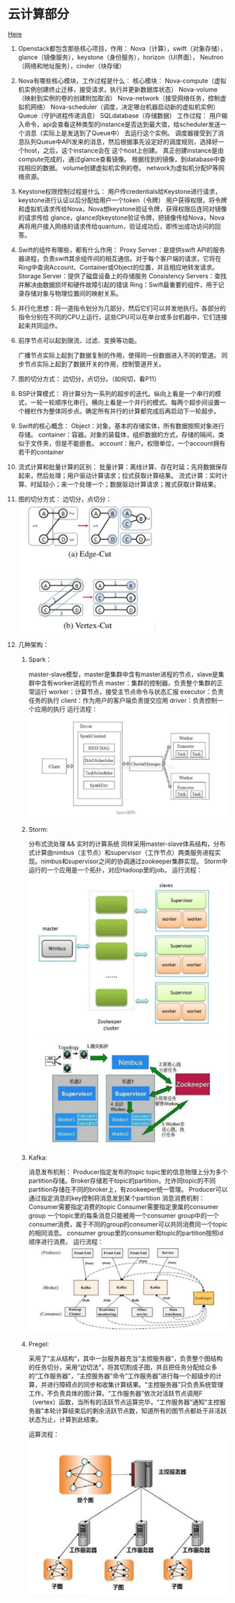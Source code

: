 # 云计算部分

[Here](./云计算考试内容.pdf)

1. Openstack都包含那些核心项目，作用：
	Nova（计算），swift（对象存储），glance（镜像服务），keystone（身份服务），horizon（UI界面），
	Neutron（网络和地址服务），cinder（块存储）
2. Nova有哪些核心模块，工作过程是什么：
	核心模块：
	Nova-compute（虚拟机实例创建终止迁移，接受请求，执行并更新数据库状态）
	Nova-volume（映射到实例的卷的创建附加取消）
	Nova-network（接受网络任务，控制虚拟机网络）
	Nova-scheduler（调度，决定哪台机器启动新的虚拟机实例）
	Queue（守护进程传递消息）
	SQLdatabase（存储数据）
	工作过程：
	用户输入命令，api会查看这种类型的instance是否达到最大值，给scheduler发送一个消息（实际上是发送到了Queue中）
	去运行这个实例。
	调度器接受到了消息队列Queue中API发来的消息，然后根据事先设定好的调度规则，选择好一个host，之后，这个instance会在
	这个host上创建。
	真正创建instance是由compute完成的，通过glance查看镜像。
	根据找到的镜像，到database中查找相应的数据。
	volume创建虚拟机实例的卷。
	network为虚拟机分配IP等网络资源。
3. Keystone权限控制过程是什么：
	用户传credentials给Keystone进行请求，keystone进行认证以后分配给用户一个token（令牌）
	用户获得权限，将令牌和虚拟机请求传给Nova，Nova想keystone验证令牌，获得权限后连同对镜像的请求传给
	glance，glance向keystone验证令牌，把镜像传给Nova，Nova再将用户接入网络的请求传给quantum，验证成功后，即传出成功访问的回答。
4. Swift的组件有哪些，都有什么作用：
	Proxy Server：是提供swift API的服务器进程，负责swift其余组件间的相互通信。对于每个客户端的请求，它将在Ring中查询Account、Container或Object的位置，并且相应地转发请求。
	Storage Server：提供了磁盘设备上的存储服务
	Consistency Servers：查找并解决由数据损坏和硬件故障引起的错误
	Ring：Swift最重要的组件，用于记录存储对象与物理位置间的映射关系。
5. 并行化思想：将一道指令划分为几部分，然后它们可以并发地执行。各部分的指令分别在不同的CPU上运行，这些CPU可以在单台或多台机器中，它们连接起来共同运作。
6. 前序节点可以起到限流、过滤、变换等功能。

	广播节点实际上起到了数据复制的作用，使得同一份数据进入不同的管道。
	同步节点实际上起到了数据开关的作用，控制管道开关。
	
7. 图的切分方式：
	边切分，点切分。（如何切，看P11）
8. BSP计算模式：
	将计算分为一系列的超步的迭代。纵向上看是一个串行的模式，一轮一轮顺序化串行。横向上看是一个并行的模式。每两个超步间设置一个栅栏作为整体同步点。确定所有并行的计算都完成后再启动下一轮超步。
9. Swift的核心概念：
	Object：对象。基本的存储实体，所有数据按照对象进行存储。
	container：容器。对象的装载体，组织数据的方式，存储的隔间，类似于文件夹，但是不能嵌套。
	account：账户。权限单位，一个account拥有若干的container
10. 流式计算和批量计算的区别：
	批量计算：离线计算、存在时延；先将数据保存起来，然后处理；用户驱动计算请求；拉式获取计算结果。
	流式计算：实时计算、时延较小；来一个处理一个；数据驱动计算请求；推式获取计算结果。
11. 图的切分方式：
	边切分，点切分：
	![](./20200110005913.png)
12.	几种架构：

	1) Spark：
		
		master-slave模型，master是集群中含有master进程的节点，slave是集群中含有worker进程的节点
		master：集群的控制器，负责整个集群的正常运行
		worker：计算节点，接受主节点命令与状态汇报
		executor：负责任务的执行
		client：作为用户的客户端负责提交应用
		driver：负责控制一个应用的执行
		运行流程：
		![](./1.png)

	2) Storm:
		
		分布式流处理 && 实时的计算系统
		同样采用master-slave体系结构，分布式计算由nimbus（主节点）和supervisor（工作节点）两类服务进程实现。nimbus和supervisor之间的协调通过zookeeper集群实现。
		Storm中运行的一个应用是一个拓扑，对应Hadoop里的job。
		运行流程：
		![](2.png)
		![](3.png)
		
	3) Kafka:
	
		消息发布机制：
			Producer指定发布的topic
			topic里的信息物理上分为多个partition存储。Broker存储若干topic的partition，允许同topic的不同partition存储在不同的broker上，有zookeeper统一管理。
			Producer可以通过指定消息的key控制将消息发到某个partition
		消息消费机制：
			Consumer需要指定消费的topic
			Consumer需要指定隶属的consumer group
			一个topic里的每条消息只能被用一个consumer group中的一个consumer消费，属于不同的group的consumer可以共同消费同一个topic的相同消息。
			consumer group里的consumer和topic的partition按照id顺序进行消费。
		运行流程：
		![](./4.png)
		
	4) Pregel:
	
		采用了“主从结构”，其中一台服务器充当“主控服务器”，负责整个图结构的任务切分，采用“边切法”，将其切割成子图，并且把任务分配给众多的“工作服务器”，“主控服务器”命令“工作服务器”进行每一个超级步的计算，并进行障碍点的同步和收集计算结果。“主控服务器”只负责系统管理工作，不负责具体的图计算。“工作服务器”依次对活跃节点调用F（vertex）函数，当所有的活跃节点运算完毕，“工作服务器”通知“主控服务器”本轮计算结束后的剩余活跃节点数，知道所有的图节点都处于非活跃状态为止，计算到此结束。
		
		运算流程：
		![](./5.png)